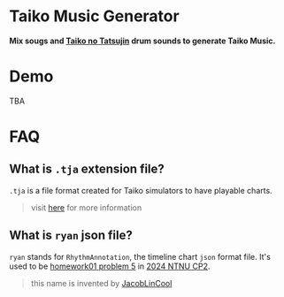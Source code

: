 # Taiko Music Generator

**Mix sougs and [Taiko no Tatsujin](https://taiko.namco-ch.net/taiko/en/) drum sounds to generate Taiko Music.**

# Demo
TBA

# FAQ

## What is `.tja` extension file?
`.tja` is a file format created for Taiko simulators to have playable charts.
> visit [here](https://github.com/269Seahorse/Better-taiko-web/blob/master/TJA-format.mediawiki) for more information

## What is `ryan` json file?
`ryan` stands for `RhythmAnnotation`, the timeline chart `json` format file. It's used to be [homework01 problem 5](https://drive.google.com/file/d/1Wdv4nLaoXsXFZX17OleQpllvq5ii_n08/view) in [2024 NTNU CP2](https://sites.google.com/gapps.ntnu.edu.tw/neokent/teaching/2024spring-computer-programming-ii).
> this name is invented by [JacobLinCool](https://github.com/JacobLinCool)
